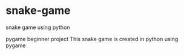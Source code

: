 # snake-game
snake game using python

pygame beginner project
This snake game is created in python using pygame 
